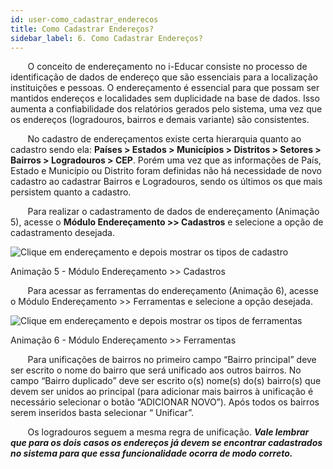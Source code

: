 ```yaml
---
id: user-como_cadastrar_enderecos
title: Como Cadastrar Endereços?
sidebar_label: 6. Como Cadastrar Endereços?
---
```


&nbsp;&nbsp;&nbsp;&nbsp;&nbsp;&nbsp;&nbsp;O conceito de endereçamento no i-Educar consiste no processo de identificação de dados de endereço que são essenciais para a localização instituições e pessoas. O endereçamento é essencial para que possam ser mantidos endereços e localidades sem duplicidade na base de dados. Isso aumenta a confiabilidade dos relatórios gerados pelo sistema, uma vez que os endereços (logradouros, bairros e demais variante) são consistentes.

&nbsp;&nbsp;&nbsp;&nbsp;&nbsp;&nbsp;&nbsp;No cadastro de endereçamentos existe certa hierarquia quanto ao cadastro sendo ela: **Países > Estados > Municípios > Distritos > Setores > Bairros > Logradouros > CEP**. Porém uma vez que as informações de País, Estado e Município ou Distrito foram definidas não há necessidade de novo cadastro ao cadastrar Bairros e Logradouros, sendo os últimos os que mais persistem quanto a cadastro.

&nbsp;&nbsp;&nbsp;&nbsp;&nbsp;&nbsp;&nbsp;Para realizar o cadastramento de dados de endereçamento (Animação 5), acesse o **Módulo Endereçamento >> Cadastros** e selecione a opção de cadastramento desejada. 

![Clique em endereçamento e depois mostrar os tipos de cadastro](/img/treinamento_gifs/cadastrar_endereçamentos.gif)

<p class="centerText">Animação 5 - Módulo Endereçamento >> Cadastros</p>

&nbsp;&nbsp;&nbsp;&nbsp;&nbsp;&nbsp;&nbsp;Para acessar as ferramentas do endereçamento (Animação 6), acesse o Módulo Endereçamento >> Ferramentas e selecione a opção desejada.

![Clique em endereçamento e depois mostrar os tipos de ferramentas](/img/treinamento_gifs/ferramentas_enderecamento.gif)

<p class="centerText">Animação 6 - Módulo Endereçamento >> Ferramentas</p>

&nbsp;&nbsp;&nbsp;&nbsp;&nbsp;&nbsp;&nbsp;Para unificações de bairros no primeiro campo “Bairro principal” deve ser escrito o nome do bairro que será unificado aos outros bairros. No campo “Bairro duplicado” deve ser escrito o(s) nome(s) do(s) bairro(s) que devem ser unidos ao principal (para adicionar mais bairros à unificação é necessário selecionar o botão “ADICIONAR NOVO”). Após todos os bairros serem inseridos basta selecionar “ Unificar”.

&nbsp;&nbsp;&nbsp;&nbsp;&nbsp;&nbsp;&nbsp;Os logradouros seguem a mesma regra de unificação. ***Vale lembrar que para os dois casos os endereços já devem se encontrar cadastrados no sistema para que essa funcionalidade ocorra de modo correto.***